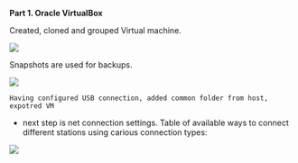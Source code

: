 **Part 1. Oracle VirtualBox**

 Created, cloned and grouped Virtual machine.

<img src="https://github.com/HighLandner/DevOps_online_Kharkiv_2021Q1/blob/develop/m2/task2.1/images/VirtualBox/Cloned%20and%20grouped.png"/>

Snapshots are used for backups.

<img src="https://github.com/HighLandner/DevOps_online_Kharkiv_2021Q1/blob/develop/m2/task2.1/images/VirtualBox/Snapshots.png"/>

	Having configured USB connection, added common folder from host, expotred VM
- next step is net connection settings. Table of available ways to connect different
stations using carious connection types:

<img src="https://github.com/HighLandner/DevOps_online_Kharkiv_2021Q1/blob/develop/m2/task2.1/images/VirtualBox/Connect.png"/>
